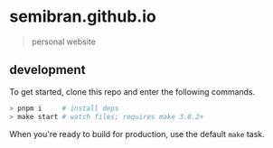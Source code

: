# semibran.github.io
> personal website

## development
To get started, clone this repo and enter the following commands.
```sh
> pnpm i     # install deps
> make start # watch files; requires make 3.8.2+
```

When you're ready to build for production, use the default `make` task.
